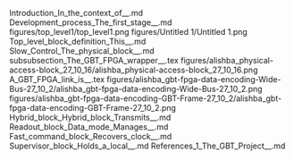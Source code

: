 Introduction_In_the_context_of__.md
Development_process_The_first_stage__.md
figures/top_level1/top_level1.png
figures/Untitled 1/Untitled 1.png
Top_level_block_definition_This__.md
Slow_Control_The_physical_block__.md
subsubsection_The_GBT_FPGA_wrapper__.tex
figures/alishba_physical-access-block_27_10_16/alishba_physical-access-block_27_10_16.png
A_GBT_FPGA_link_is__.tex
figures/alishba_gbt-fpga-data-encoding-Wide-Bus-27_10_2/alishba_gbt-fpga-data-encoding-Wide-Bus-27_10_2.png
figures/alishba_gbt-fpga-data-encoding-GBT-Frame-27_10_2/alishba_gbt-fpga-data-encoding-GBT-Frame-27_10_2.png
Hybrid_block_Hybrid_block_Transmits__.md
Readout_block_Data_mode_Manages__.md
Fast_command_block_Recovers_clock__.md
Supervisor_block_Holds_a_local__.md
References_1_The_GBT_Project__.md